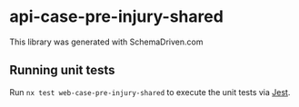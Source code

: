 
# api-case-pre-injury-shared

This library was generated with SchemaDriven.com

## Running unit tests

Run `nx test web-case-pre-injury-shared` to execute the unit tests via [Jest](https://jestjs.io).

